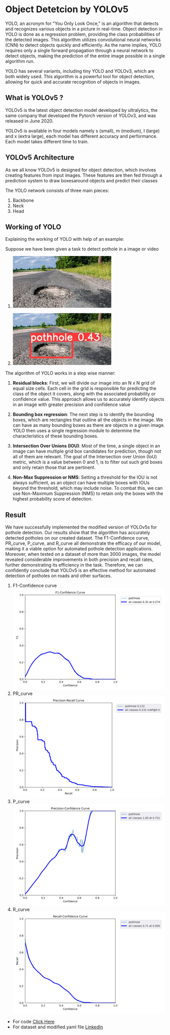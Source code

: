 
# Object Detetcion by YOLOv5
YOLO, an acronym for "You Only Look Once," is an algorithm that detects and recognizes various objects in a picture in real-time. Object detection in YOLO is done as a regression problem, providing the class probabilities of the detected images. This algorithm utilizes convolutional neural networks (CNN) to detect objects quickly and efficiently. As the name implies, YOLO requires only a single forward propagation through a neural network to detect objects, making the prediction of the entire image possible in a single algorithm run.

YOLO has several variants, including tiny YOLO and YOLOv3, which are both widely used. This algorithm is a powerful tool for object detection, allowing for quick and accurate recognition of objects in images.




## What is YOLOv5 ?
YOLOv5 is the latest object detection model developed by ultralytics, the same company that developed the Pytorch version of YOLOv3, and was released in June 2020.

YOLOv5 is available in four models namely s (small), m (medium), l (large) and x (extra large), each model has different accuracy and performance. Each model takes different time to train.


## YOLOv5 Architecture
As we all know YOLOv5 is designed for object detection, which involves creating features from input images. These features are then fed through a prediction system to draw boxesaround objects and predict their classes

The YOLO network consists of three main pieces:

1. Backbone
2. Neck
3. Head
## Working of YOLO

Explaining the working of YOLO with help of an example:

Suppose we have been given a task to detect pothole in a image or video

1. ![App Screenshot](https://github.com/Prakharshuklaaa/potholeDectection_usingYoloV5s/blob/main/results/test_04.jpg?raw=true)

2. ![App Screenshot](https://github.com/Prakharshuklaaa/potholeDectection_usingYoloV5s/blob/main/results/result_04.jpg?raw=true)

The algorithm of YOLO works in a step wise manner:

1. **Residual blocks**: First, we will divide our image into an N x N grid of equal size cells. Each cell in the grid is responsible for predicting the class of the object it covers, along with the associated probability or confidence value. This approach allows us to accurately identify objects in an image with greater precision and confidence value

2. **Bounding box regression**: The next step is to identify the bounding boxes, which are rectangles that outline all the objects in the image. We can have as many bounding boxes as there are objects in a given image. YOLO then uses a single regression module to determine the characteristics of these bounding boxes.

3. **Intersection Over Unions (IOU)**: Most of the time, a single object in an image can have multiple grid box candidates for prediction, though not all of them are relevant. The goal of the Intersection over Union (IoU) metric, which is a value between 0 and 1, is to filter out such grid boxes and only retain those that are pertinent.
4. **Non-Max Suppression or NMS**: Setting a threshold for the IOU is not always sufficient, as an object can have multiple boxes with IOUs beyond the threshold, which may include noise. To combat this, we can use Non-Maximum Suppression (NMS) to retain only the boxes with the highest probability score of detection.
## Result

We have successfully implemented the modified version of YOLOv5s for pothole detection. Our results show that the algorithm has accurately detected potholes on our created dataset. The F1-Confidence curve, PR_curve, P_curve, and R_curve all demonstrate the efficacy of our model, making it a viable option for automated pothole detection applications. Moreover, when tested on a dataset of more than 3000 images, the model revealed considerable improvements in both precision and recall rates, further demonstrating its efficiency in the task. Therefore, we can confidently conclude that YOLOv5 is an effective method for automated detection of potholes on roads and other surfaces.

1. F1-Confidence curve ![F1-Confidence curve](https://github.com/Prakharshuklaaa/potholeDectection_usingYoloV5s/blob/main/results/F1_curve.png?raw=true)
2. PR_curve ![PR_curve](https://github.com/Prakharshuklaaa/potholeDectection_usingYoloV5s/blob/main/results/PR_curve.png?raw=true)
3. P_curve  ![P_curve](https://github.com/Prakharshuklaaa/potholeDectection_usingYoloV5s/blob/main/results/P_curve.png?raw=true)
4. R_curve  ![R_curve](https://github.com/Prakharshuklaaa/potholeDectection_usingYoloV5s/blob/main/results/R_curve.png?raw=true)


- For code [Click Here](https://github.com/Prakharshuklaaa/potholeDectection_usingYoloV5s/blob/main/YOLOV5_modified.ipynb)
- For dataset and modified.yaml file [LinkedIn](https://www.linkedin.com/in/prakhar-shukla-91aaa0202/)
